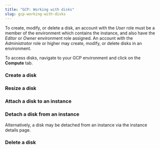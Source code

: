 ```yaml
---
title: "GCP: Working with disks"
slug: gcp-working-with-disks
---
```



To create, modify, or delete a disk, an account with the *User* role must be a member of the environment which contains the instance, and also have the *Editor* or *Owner* environment role assigned.  An account with the *Administrator* role or higher may create, modify, or delete disks in an environment.

To access disks, navigate to your GCP environment and click on the **Compute** tab.

### Create a disk

### Resize a disk

### Attach a disk to an instance

### Detach a disk from an instance

Alternatively, a disk may be detached from an instance via the instance details page.

### Delete a disk
